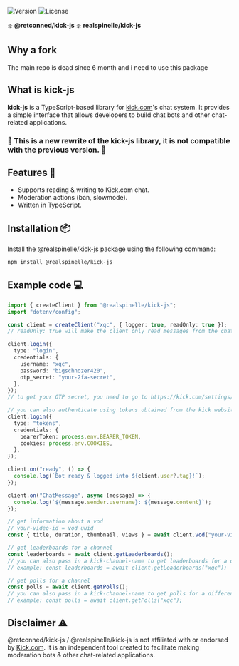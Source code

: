 ![Version](https://img.shields.io/npm/v/@retconned/kick-js?label=Version)
![License](https://img.shields.io/npm/l/@retconned/kick-js?label=License)

❇️ **@retconned/kick-js**
❇️ **realspinelle/kick-js**

## **Why a fork**
The main repo is dead since 6 month and i need to use this package

## **What is kick-js**

**kick-js** is a TypeScript-based library for [kick.com](https://kick.com)'s chat system. It provides a simple interface that allows developers to build chat bots and other chat-related applications.

### :construction: This is a new rewrite of the kick-js library, it is not compatible with the previous version. :construction:

## Features :rocket:

- Supports reading & writing to Kick.com chat.
- Moderation actions (ban, slowmode).
- Written in TypeScript.

## Installation :package:

Install the @realspinelle/kick-js package using the following command:

```sh
npm install @realspinelle/kick-js
```

## Example code :computer:

```ts
import { createClient } from "@realspinelle/kick-js";
import "dotenv/config";

const client = createClient("xqc", { logger: true, readOnly: true });
// readOnly: true will make the client only read messages from the chat, and disable all other authenticated actions.

client.login({
  type: "login",
  credentials: {
    username: "xqc",
    password: "bigschnozer420",
    otp_secret: "your-2fa-secret",
  },
});
// to get your OTP secret, you need to go to https://kick.com/settings/security and enable Two-Factor Authentication and copy the secret from there

// you can also authenticate using tokens obtained from the kick website directly by switching the type to 'tokens'
client.login({
  type: "tokens",
  credentials: {
    bearerToken: process.env.BEARER_TOKEN,
    cookies: process.env.COOKIES,
  },
});

client.on("ready", () => {
  console.log(`Bot ready & logged into ${client.user?.tag}!`);
});

client.on("ChatMessage", async (message) => {
  console.log(`${message.sender.username}: ${message.content}`);
});

// get information about a vod
// your-video-id = vod uuid
const { title, duration, thumbnail, views } = await client.vod("your-video-id");

// get leaderboards for a channel
const leaderboards = await client.getLeaderboards();
// you can also pass in a kick-channel-name to get leaderboards for a different channel
// example: const leaderboards = await client.getLeaderboards("xqc");

// get polls for a channel
const polls = await client.getPolls();
// you can also pass in a kick-channel-name to get polls for a different channel
// example: const polls = await client.getPolls("xqc");
```

## Disclaimer :warning:

@retconned/kick-js / @realspinelle/kick-js is not affiliated with or endorsed by [Kick.com](https://kick.com). It is an independent tool created to facilitate making moderation bots & other chat-related applications.
